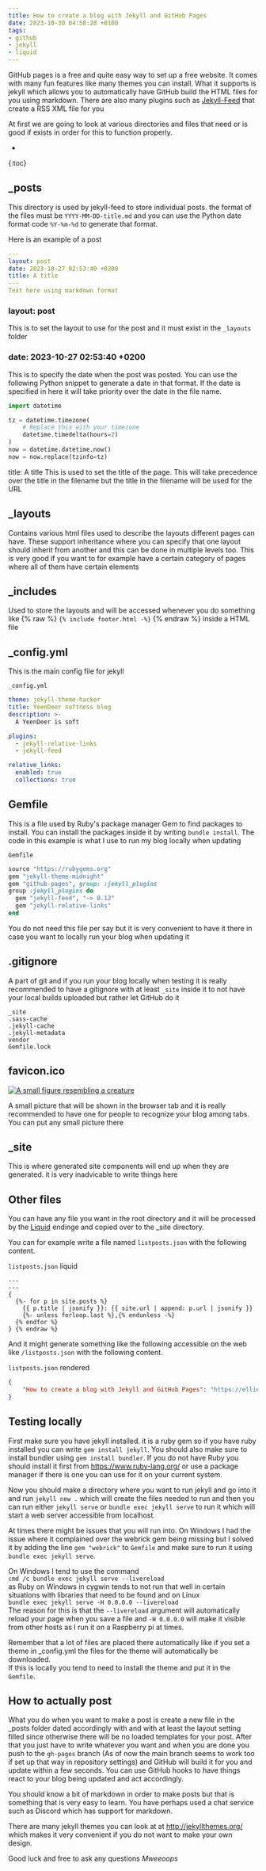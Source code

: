 ```yaml
---
title: How to create a blog with Jekyll and GitHub Pages
date: 2023-10-30 04:58:28 +0100
tags:
- github
- jekyll
- liquid
---
```


GitHub pages is a free and quite easy way to set up a free website. It comes with many fun features like many themes you can install. What it supports is jekyll which allows you to automatically have GitHub build the HTML files for you using markdown. There are also many plugins such as [Jekyll-Feed](https://github.com/jekyll/jekyll-feed) that create a RSS XML file for you

At first we are going to look at various directories and files that need or is good if exists in order for this to function properly.

* 
{:toc}

## _posts
This directory is used by jekyll-feed to store individual posts.
the format of the files must be `YYYY-MM-DD-title.md`
and you can use the Python date format code `%Y-%m-%d` to generate that format.

Here is an example of a post
```yaml
---
layout: post
date: 2023-10-27 02:53:40 +0200
title: A title
---
Text here using markdown format
```
### layout: post
This is to set the layout to use for the post and it must exist in the `_layouts` folder

### date: 2023-10-27 02:53:40 +0200
This is to specify the date when the post was posted. You can use the following Python snippet to generate a date in that format. If the date is specified in here it will take priority over the date in the file name.
```python
import datetime

tz = datetime.timezone(
    # Replace this with your timezone
    datetime.timedelta(hours=2)
)
now = datetime.datetime.now()
now = now.replace(tzinfo=tz)
```

title: A title
This is used to set the title of the page. This will take precedence over the title in the filename but the title in the filename will be used for the URL

## _layouts
Contains various html files used to describe the layouts different pages can have. These support inheritance where you can specify that one layout should inherit from another and this can be done in multiple levels too. This is very good if you want to for example have a certain category of pages where all of them have certain elements

## _includes
Used to store the layouts and will be accessed whenever you do something like {% raw %} `{% include footer.html -%}` {% endraw %} inside a HTML file

## _config.yml
This is the main config file for jekyll

`_config.yml`
```yaml
theme: jekyll-theme-hacker
title: YeenDeer softness blog
description: >-
  A YeenDeer is soft

plugins:
  - jekyll-relative-links
  - jekyll-feed

relative_links:
  enabled: true
  collections: true
```

## Gemfile
This is a file used by Ruby's package manager Gem to find packages to install.
You can install the packages inside it by writing `bundle install`.
The code in this example is what I use to run my blog locally when updating

`Gemfile`
```ruby
source "https://rubygems.org"
gem "jekyll-theme-midnight"
gem "github-pages", group: :jekyll_plugins
group :jekyll_plugins do
  gem "jekyll-feed", "~> 0.12"
  gem "jekyll-relative-links"
end
```
You do not need this file per say but it is very convenient to have it there in case you want to locally run your blog when updating it
## .gitignore
A part of git and if you run your blog locally when testing it is really recommended to have a gitignore with at least `_site` inside it to not have your local builds uploaded but rather let GitHub do it
```
_site
.sass-cache
.jekyll-cache
.jekyll-metadata
vendor
Gemfile.lock
```
## favicon.ico
[![A small figure resembling a creature](/favicon.ico "A small figure resembling a creature")](/favicon.ico)

A small picture that will be shown in the browser tab and it is really recommended to have one for people to recognize your blog among tabs. You can put any small picture there

## _site
This is where generated site components will end up when they are generated. it is very inadvicable to write things here

## Other files
You can have any file you want in the root directory and it will be processed by the [Liquid](https://shopify.github.io/liquid/) endinge and copied over to the _site directory.

You can for example write a file named `listposts.json` with the following content.

`listposts.json` liquid
```liquid {% raw %}
---
---
{
  {%- for p in site.posts %}
    {{ p.title | jsonify }}: {{ site.url | append: p.url | jsonify }}
    {%- unless forloop.last %},{% endunless -%}
  {% endfor %}
} {% endraw %}
```

And it might generate something like the following accessible on the web like `/listposts.json` with the following content.

`listposts.json` rendered
```json
{
    "How to create a blog with Jekyll and GitHub Pages": "https://ellietheyeen.github.io/2023/10/29/how-to-create-a-blog-with-jekyll.html"
}
```

## Testing locally
First make sure you have jekyll installed. it is a ruby gem so if you have ruby installed you can write `gem install jekyll`.
You should also make sure to install bundler using `gem install bundler`.
If you do not have Ruby you should install it first from <https://www.ruby-lang.org/> or use a package manager if there is one you can use for it on your current system.

Now you should make a directory where you want to run jekyll and go into it and run `jekyll new .` which will create the files needed to run and then you can run either `jekyll serve` or `bundle exec jekyll serve` to run it which will start a web server accessible from localhost.

At times there might be issues that you will run into. On Windows I had the issue where it complained over the webrick gem being missing but I solved it by adding the line `gem "webrick"` to `Gemfile` and make sure to run it using `bundle exec jekyll serve`.  

On Windows I tend to use the command  
`cmd /c bundle exec jekyll serve --livereload`  
as Ruby on Windows in cygwin tends to not run that well in certain situations with libraries that need to be found and on Linux  
`bundle exec jekyll serve -H 0.0.0.0 --livereload`  
The reason for this is that the `--livereload` argument will automatically reload your page when you save a file and `-H 0.0.0.0` will make it visible from other hosts as I run it on a Raspberry pi at times.

Remember that a lot of files are placed there automatically like if you set a theme in _config.yml the files for the theme will automatically be downloaded.  
If this is locally you tend to need to install the theme and put it in the `Gemfile`.

## How to actually post
What you do when you want to make a post is create a new file in the _posts folder dated accordingly with and with at least the layout setting filled since otherwise there will be no loaded templates for your post. After that you just have to write whatever you want and when you are done you push to the `gh-pages` branch (As of now the main branch seems to work too if set up that way in repository settings) and GitHub will build it for you and update within a few seconds. You can use GitHub hooks to have things react to your blog being updated and act accordingly.

You should know a bit of markdown in order to make posts but that is something that is very easy to learn. You have perhaps used a chat service such as Discord which has support for markdown.

There are many jekyll themes you can look at at <http://jekyllthemes.org/> which makes it very convenient if you do not want to make your own design.

Good luck and free to ask any questions *Mweeoops*
